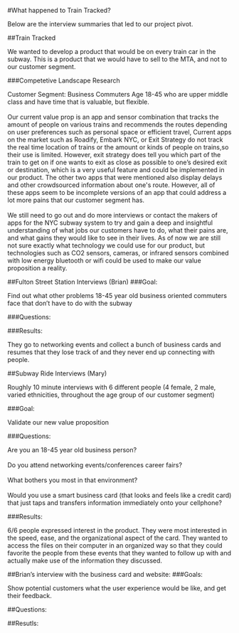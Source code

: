 #What happened to Train Tracked?

<html>
<body>
<p>Below are the interview summaries that led to our project pivot.</p>
</body>
</html>

##Train Tracked
<html>
<body>
<p>We wanted to develop a product that would be on every train car in the subway. This is a product that we would have to sell to the MTA, and not to our customer segment.
</p>
</body>
</html>


###Competetive Landscape Research

<html>
<body>
<p>Customer Segment: Business Commuters Age 18-45 who are upper middle class and have time that is valuable, but flexible.<br><br>
Our current value prop is an app and sensor combination that tracks the amount of people on various trains and recommends the routes depending on user preferences such as personal space or efficient travel, Current apps on the market such as Roadify, Embark NYC, or Exit Strategy do not track the real time location of  trains or the amount or kinds of people on trains,so their use  is limited. However, exit strategy does tell you which part of the train to get on if one wants to exit as close as possible to one’s desired exit or destination,  which is a very useful feature and could be implemented in our product. The other two apps that were mentioned also display delays and other crowdsourced information about one's route. However, all of these apps  seem to be incomplete versions of an app that could address a lot more pains that our customer segment has.<br><br>
We still need to go out and do more interviews or contact the makers of apps for the NYC subway system to try and gain a deep and insightful understanding of what jobs our customers have to do, what their pains are, and what gains they would like to see in their lives. As of now we are still not sure exactly what technology we could use for our product, but technologies such as CO2  sensors, cameras, or infrared sensors combined with low energy bluetooth or wifi could be used to make our value proposition a  reality.
</p>
</body>
</html>






##Fulton Street Station Interviews (Brian)
###Goal:
<html>
<body>
<p>Find out what other problems 18-45 year old business oriented commuters face that don’t have to do with the subway
</p>
</body>
</html>

###Questions: 

###Results:
<html>
<body>
<p>
They go to networking events and collect a bunch of business cards and resumes that they lose track of and they never end up connecting with people.
</p>
</body>
</html>

##Subway Ride Interviews (Mary)
<html>
<body>
<p>
Roughly 10 minute interviews with 6 different people (4 female, 2 male, varied ethnicities, throughout the age group of our customer segment)
</p>
</body>
</html>
###Goal:
<html>
<body>
<p>Validate our new value proposition
</p>
</body>
</html>
###Questions: 
<html>
<body>
<p>
Are you an 18-45 year old business person? <br><br>
Do you attend networking events/conferences career fairs?<br><br>
What bothers you most in that environment?<br><br>
Would you use a smart business card (that looks and feels like a credit card) that just taps and transfers information immediately onto your cellphone? 
</p>
</body>
</html>

###Results:
<html>
<body>
<p>
6/6 people expressed interest in the product. They were most interested in the speed, ease, and the organizational aspect of the card. They wanted to access the files on their computer in an organized way so that they could favorite the people from these events that they wanted to follow up with and actually make use of the information they discussed. 
</p>
</body>
</html>


##Brian’s interview with the business card and website:
###Goals:
<html>
<body>
<p>Show potential customers what the user experience would be like, and get their feedback.
</p>
</body>
</html>
##Questions:
<html>
<body>
<p>
</p>
</body>
</html>
##Resutls:
<html>
<body>
<p>
</p>
</body>
</html>
